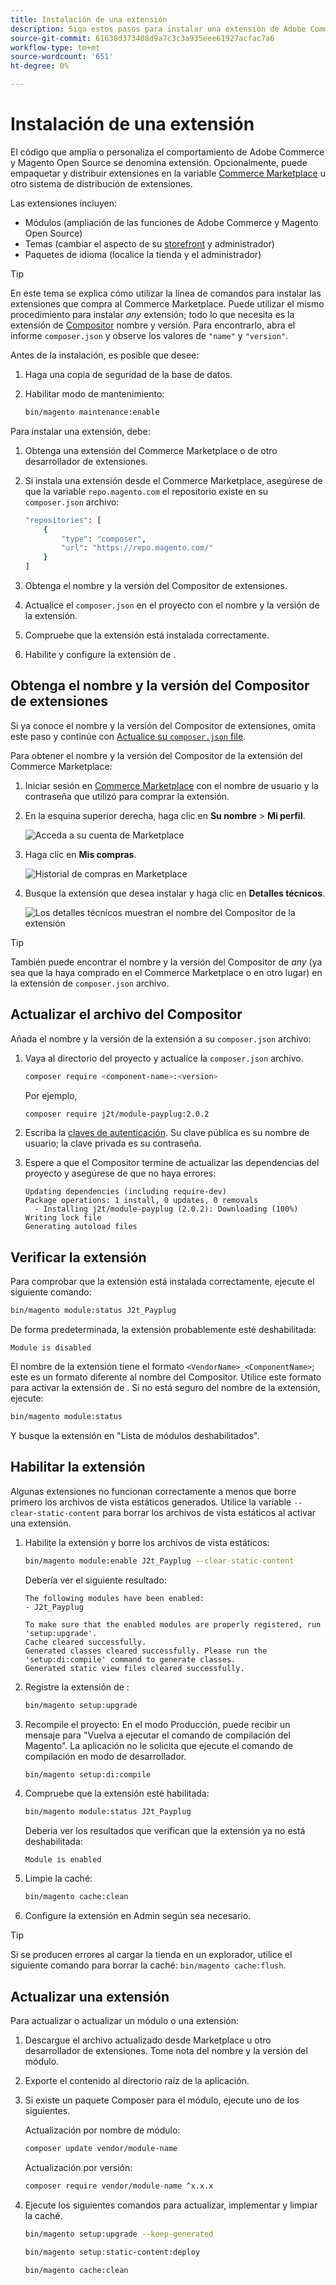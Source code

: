 ```yaml
---
title: Instalación de una extensión
description: Siga estos pasos para instalar una extensión de Adobe Commerce o Magento Open Source.
source-git-commit: 61638d373408d9a7c3c3a935eee61927acfac7a6
workflow-type: tm+mt
source-wordcount: '651'
ht-degree: 0%

---
```



# Instalación de una extensión

El código que amplía o personaliza el comportamiento de Adobe Commerce y Magento Open Source se denomina extensión. Opcionalmente, puede empaquetar y distribuir extensiones en la variable [Commerce Marketplace](https://marketplace.magento.com) u otro sistema de distribución de extensiones.

Las extensiones incluyen:

- Módulos (ampliación de las funciones de Adobe Commerce y Magento Open Source)
- Temas (cambiar el aspecto de su [storefront](https://glossary.magento.com/storefront) y administrador)
- Paquetes de idioma (localice la tienda y el administrador)

>[!TIP]
>
>En este tema se explica cómo utilizar la línea de comandos para instalar las extensiones que compra al Commerce Marketplace. Puede utilizar el mismo procedimiento para instalar _any_ extensión; todo lo que necesita es la extensión de [Compositor](https://glossary.magento.com/composer) nombre y versión. Para encontrarlo, abra el informe `composer.json` y observe los valores de `"name"` y `"version"`.

Antes de la instalación, es posible que desee:

1. Haga una copia de seguridad de la base de datos.
1. Habilitar modo de mantenimiento:

   ```bash
   bin/magento maintenance:enable
   ```

Para instalar una extensión, debe:

1. Obtenga una extensión del Commerce Marketplace o de otro desarrollador de extensiones.
1. Si instala una extensión desde el Commerce Marketplace, asegúrese de que la variable `repo.magento.com` el repositorio existe en su `composer.json` archivo:

   ```bash
   "repositories": [
       {
           "type": "composer",
           "url": "https://repo.magento.com/"
       }
   ]
   ```

1. Obtenga el nombre y la versión del Compositor de extensiones.
1. Actualice el `composer.json` en el proyecto con el nombre y la versión de la extensión.
1. Compruebe que la extensión está instalada correctamente.
1. Habilite y configure la extensión de .

## Obtenga el nombre y la versión del Compositor de extensiones

Si ya conoce el nombre y la versión del Compositor de extensiones, omita este paso y continúe con [Actualice su `composer.json` file](#update-your-composer-file).

Para obtener el nombre y la versión del Compositor de la extensión del Commerce Marketplace:

1. Iniciar sesión en [Commerce Marketplace](https://marketplace.magento.com) con el nombre de usuario y la contraseña que utilizó para comprar la extensión.

1. En la esquina superior derecha, haga clic en **Su nombre** > **Mi perfil**.

   ![Acceda a su cuenta de Marketplace](../../assets/installation/marketplace-my-profile.png)

1. Haga clic en **Mis compras**.

   ![Historial de compras en Marketplace](../../assets/installation//marketplace-my-purchases.png)

1. Busque la extensión que desea instalar y haga clic en **Detalles técnicos**.

   ![Los detalles técnicos muestran el nombre del Compositor de la extensión](../../assets/installation/marketplace-extension-technical-details.png)

>[!TIP]
>
>También puede encontrar el nombre y la versión del Compositor de _any_ (ya sea que la haya comprado en el Commerce Marketplace o en otro lugar) en la extensión de `composer.json` archivo.

## Actualizar el archivo del Compositor

Añada el nombre y la versión de la extensión a su `composer.json` archivo:

1. Vaya al directorio del proyecto y actualice la `composer.json` archivo.

   ```bash
   composer require <component-name>:<version>
   ```

   Por ejemplo,

   ```bash
   composer require j2t/module-payplug:2.0.2
   ```

1. Escriba la [claves de autenticación](../prerequisites/authentication-keys.md). Su clave pública es su nombre de usuario; la clave privada es su contraseña.

1. Espere a que el Compositor termine de actualizar las dependencias del proyecto y asegúrese de que no haya errores:

   ```terminal
   Updating dependencies (including require-dev)
   Package operations: 1 install, 0 updates, 0 removals
     - Installing j2t/module-payplug (2.0.2): Downloading (100%)
   Writing lock file
   Generating autoload files
   ```

## Verificar la extensión

Para comprobar que la extensión está instalada correctamente, ejecute el siguiente comando:

```bash
bin/magento module:status J2t_Payplug
```

De forma predeterminada, la extensión probablemente esté deshabilitada:

```terminal
Module is disabled
```

El nombre de la extensión tiene el formato `<VendorName>_<ComponentName>`; este es un formato diferente al nombre del Compositor. Utilice este formato para activar la extensión de . Si no está seguro del nombre de la extensión, ejecute:

```bash
bin/magento module:status
```

Y busque la extensión en &quot;Lista de módulos deshabilitados&quot;.

## Habilitar la extensión

Algunas extensiones no funcionan correctamente a menos que borre primero los archivos de vista estáticos generados. Utilice la variable `--clear-static-content` para borrar los archivos de vista estáticos al activar una extensión.

1. Habilite la extensión y borre los archivos de vista estáticos:

   ```bash
   bin/magento module:enable J2t_Payplug --clear-static-content
   ```

   Debería ver el siguiente resultado:

   ```terminal
   The following modules have been enabled:
   - J2t_Payplug
   
   To make sure that the enabled modules are properly registered, run 'setup:upgrade'.
   Cache cleared successfully.
   Generated classes cleared successfully. Please run the 'setup:di:compile' command to generate classes.
   Generated static view files cleared successfully.
   ```

1. Registre la extensión de :

   ```bash
   bin/magento setup:upgrade
   ```

1. Recompile el proyecto: En el modo Producción, puede recibir un mensaje para &quot;Vuelva a ejecutar el comando de compilación del Magento&quot;. La aplicación no le solicita que ejecute el comando de compilación en modo de desarrollador.

   ```bash
   bin/magento setup:di:compile
   ```

1. Compruebe que la extensión esté habilitada:

   ```bash
   bin/magento module:status J2t_Payplug
   ```

   Debería ver los resultados que verifican que la extensión ya no está deshabilitada:

   ```terminal
   Module is enabled
   ```

1. Limpie la caché:

   ```bash
   bin/magento cache:clean
   ```

1. Configure la extensión en Admin según sea necesario.

>[!TIP]
>
>Si se producen errores al cargar la tienda en un explorador, utilice el siguiente comando para borrar la caché: `bin/magento cache:flush`.

## Actualizar una extensión

Para actualizar o actualizar un módulo o una extensión:

1. Descargue el archivo actualizado desde Marketplace u otro desarrollador de extensiones. Tome nota del nombre y la versión del módulo.

1. Exporte el contenido al directorio raíz de la aplicación.

1. Si existe un paquete Composer para el módulo, ejecute uno de los siguientes.

   Actualización por nombre de módulo:

   ```bash
   composer update vendor/module-name
   ```

   Actualización por versión:

   ```bash
   composer require vendor/module-name ^x.x.x
   ```

1. Ejecute los siguientes comandos para actualizar, implementar y limpiar la caché.

   ```bash
   bin/magento setup:upgrade --keep-generated
   ```

   ```bash
   bin/magento setup:static-content:deploy
   ```

   ```bash
   bin/magento cache:clean
   ```

